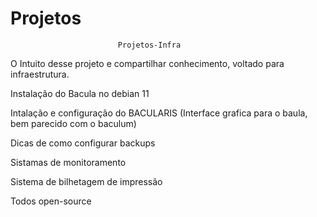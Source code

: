 # Projetos
							Projetos-Infra

O Intuito desse projeto e compartilhar conhecimento, voltado para infraestrutura.

Instalação do Bacula no debian 11

Intalação e configuração do BACULARIS  (Interface grafica para o baula, bem parecido com o baculum)

Dicas de como configurar backups

Sistamas de monitoramento

Sistema de bilhetagem de impressão 

Todos open-source
